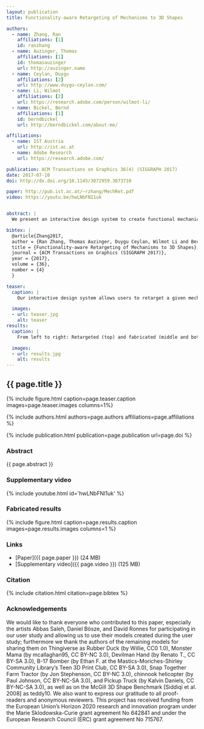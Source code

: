 ```yaml
---
layout: publication
title: Functionality-aware Retargeting of Mechanisms to 3D Shapes

authors:
  - name: Zhang, Ran
    affiliations: [1]
    id: ranzhang
  - name: Auzinger, Thomas
    affiliations: [1]
    id: thomasauzinger
    url: http://auzinger.name
  - name: Ceylan, Duygu
    affiliations: [2]
    url: http://www.duygu-ceylan.com/
  - name: Li, Wilmot
    affiliations: [2]
    url: https://research.adobe.com/person/wilmot-li/
  - name: Bickel, Bernd
    affiliations: [1]
    id: berndbickel
    url: http://berndbickel.com/about-me/

affiliations:
  - name: IST Austria
    url: http://ist.ac.at
  - name: Adobe Research
    url: https://research.adobe.com/

publication: ACM Transactions on Graphics 36(4) (SIGGRAPH 2017)
date: 2017-07-10
doi: http://dx.doi.org/10.1145/3072959.3073710

paper: http://pub.ist.ac.at/~rzhang/MechRet.pdf
video: https://youtu.be/hwLNbFNI1uk


abstract: |
  We present an interactive design system to create functional mechanical  objects. Our computational approach allows novice users to retarget an  existing mechanical template to a user-specified input shape. Our proposed  representation for a mechanical template encodes a parameterized mechanism,  mechanical constraints that ensure a physically valid configuration, spatial relationships of mechanical parts to the user-provided shape, and functional constraints that specify an intended functionality. We provide an intuitive interface and optimization-in-the-loop approach for finding a valid  configuration of the mechanism and the shape to ensure that higher-level  functional goals are met. Our algorithm interactively optimizes the mechanism  while the user manipulates the placement of mechanical components and the shape. Our system allows users to efficiently explore various design choices and to synthesize customized mechanical objects that can be fabricated with rapid prototyping technologies. We demonstrate the efficacy of our approach by retargeting various mechanical templates to different shapes and fabricating the resulting functional mechanical objects.

bibtex: |
  @article{Zhang2017,
  author = {Ran Zhang, Thomas Auzinger, Duygu Ceylan, Wilmot Li and Bernd Bickel},
  title = {Functionality-aware Retargeting of Mechanisms to 3D Shapes},
  journal = {ACM Transactions on Graphics (SIGGRAPH 2017)},
  year = {2017},
  volume = {36},
  number = {4}
  }

teaser:
  caption: |
    Our interactive design system allows users to retarget a given mechanical template (top left) to an input shape (bottom left). Our optimization-in-the-loop approach generates a functional model (center) that can be 3D printed (right).    

  images:
  - url: teaser.jpg
    alt: teaser
results:
  caption: |
    From left to right: Retargeted (top) and fabricated (middle and bottom) results for the <B><I>Wind-Up</I></B>, <B><I>Tapping</I></B>, and <B><I>Drivetrain</I></B> template to the <B><I>Octopus</I></B>, <B><I>Hand</I></B>, <B><I>Claw</I></B>, <B><I>Pick-Up</I></B>, and <B><I>Tractor</I></B> shapes.

  images:
  - url: results.jpg
    alt: results
---
```


## {{ page.title }}

{% include figure.html caption=page.teaser.caption images=page.teaser.images columns=1%}

{% include authors.html authors=page.authors affiliations=page.affiliations %}

{% include publication.html publication=page.publication url=page.doi %}

### Abstract

{{ page.abstract }}

### Supplementary video

{% include youtube.html id='hwLNbFNI1uk' %}

### Fabricated results

{% include figure.html caption=page.results.caption images=page.results.images columns=1 %}

### Links

* [Paper]({{ page.paper }}) (24 MB)
* [Supplementary video]({{ page.video }}) (125 MB)

### Citation

{% include citation.html citation=page.bibtex %}

### Acknowledgements

We would like to thank everyone who contributed to this paper,
especially the artists Abbas Saleh, Daniel Bösze, and David Ronnes
for participating in our user study and allowing us to use their
models created during the user study; furthermore we thank the
authors of the remaining models for sharing them on Thingiverse as
Rubber Duck (by Willie, CC0 1.0), Monster Mama (by mcallaghan95,
CC BY-NC 3.0), Devilman Hand (by Renato T., CC BY-SA 3.0), B-17
Bomber (by Ethan F. at the Mastics-Moriches-Shirley Community
Library’s Teen 3D Print Club, CC BY-SA 3.0), Snap Together Farm
Tractor (by Jon Stephenson, CC BY-NC 3.0), chinnook helicopter
(by Paul Johnson, CC BY-NC-SA 3.0), and Pickup Truck (by Kalvin
Daniels, CC BY-NC-SA 3.0), as well as on the McGill 3D Shape
Benchmark [Siddiqi et al. 2008] as teddy10. We also want to express
our gratitude to all proof-readers and anonymous reviewers.
This project has received funding from the European Union’s Horizon 2020 research
and innovation program under the Marie Sklodowska-Curie grant agreement No 642841
and under the European Research Council (ERC) grant agreement No 715767.

